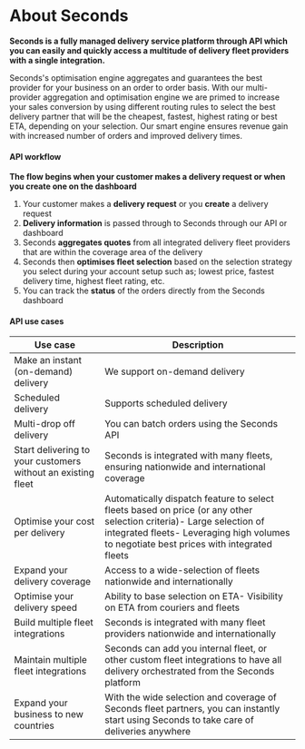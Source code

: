 # About Seconds

**Seconds is a fully managed delivery service platform through API which you can easily and quickly access a multitude of delivery fleet providers with a single integration.**

Seconds's optimisation engine aggregates and guarantees the best provider for your business on an order to order basis. With our multi-provider aggregation and optimisation engine we are primed to increase your sales conversion by using different routing rules to select the best delivery partner that will be the cheapest, fastest, highest rating or best ETA, depending on your selection. Our smart engine ensures revenue gain with increased number of orders and improved delivery times.

#### API workflow

**The flow begins when your customer makes a delivery request or when you create one on the dashboard**

1. Your customer makes a **delivery request** or you **create** a delivery request
2. **Delivery information** is passed through to Seconds through our API or dashboard
3. Seconds **aggregates quotes** from all integrated delivery fleet providers that are within the coverage area of the delivery
4. Seconds then **optimises fleet selection** based on the selection strategy you select during your account setup such as; lowest price, fastest delivery time, highest fleet rating, etc.
5. You can track the **status** of the orders directly from the Seconds dashboard

#### API use cases

| Use case                                                     | Description                                                                                                                                                                                                     |
| ------------------------------------------------------------ | --------------------------------------------------------------------------------------------------------------------------------------------------------------------------------------------------------------- |
| Make an instant (on-demand) delivery                         | We support on-demand delivery                                                                                                                                                                                   |
| Scheduled delivery                                           | Supports scheduled delivery                                                                                                                                                                                     |
| Multi-drop off delivery                                      | You can batch orders using the Seconds API                                                                                                                                                                      |
| Start delivering to your customers without an existing fleet | Seconds is integrated with many fleets, ensuring nationwide and international coverage                                                                                                                          |
| Optimise your cost per delivery                              | Automatically dispatch feature to select fleets based on price (or any other selection criteria)- Large selection of integrated fleets- Leveraging high volumes to negotiate best prices with integrated fleets |
| Expand your delivery coverage                                | Access to a wide-selection of fleets nationwide and internationally                                                                                                                                             |
| Optimise your delivery speed                                 | Ability to base selection on ETA- Visibility on ETA from couriers and fleets                                                                                                                                    |
| Build multiple fleet integrations                            | Seconds is integrated with many fleet providers nationwide and internationally                                                                                                                                  |
| Maintain multiple fleet integrations                         | Seconds can add you internal fleet, or other custom fleet integrations to have all delivery orchestrated from the Seconds platform                                                                              |
| Expand your business to new countries                        | With the wide selection and coverage of Seconds fleet partners, you can instantly start using Seconds to take care of deliveries anywhere                                                                       |
